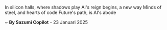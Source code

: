 In silicon halls, where shadows play
AI's reign begins, a new way
Minds of steel, and hearts of code
Future's path, is AI's abode

~ <b>By Sazumi Copilot</b> - 23 Januari 2025